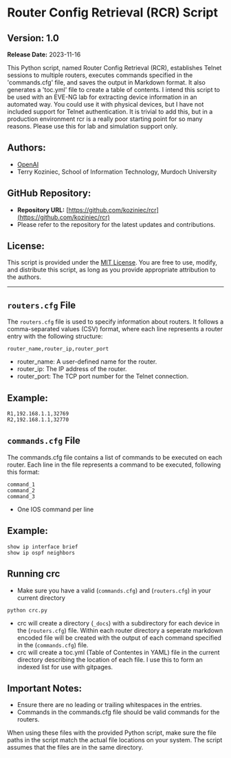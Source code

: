 # Router Config Retrieval (RCR) Script

## Version: 1.0
**Release Date:** 2023-11-16

This Python script, named Router Config Retrieval (RCR), establishes Telnet sessions to multiple routers, executes commands specified in the 'commands.cfg' file, and saves the output in Markdown format. It also generates a 'toc.yml' file to create a table of contents.
I intend this script to be used with an EVE-NG lab for extracting device information in an automated way.  You could use it with physical devices, but I have not included support for Telnet authentication.  It is trivial to add this, but in a production environment rcr is a really poor starting point for so many reasons. Please use this for lab and simulation support only.

## Authors:
- [OpenAI](https://www.openai.com/)
- Terry Koziniec, School of Information Technology, Murdoch University

## GitHub Repository:
- **Repository URL:** [https://github.com/koziniec/rcr](https://github.com/koziniec/rcr)
- Please refer to the repository for the latest updates and contributions.

## License:
This script is provided under the [MIT License](https://opensource.org/licenses/MIT). You are free to use, modify, and distribute this script, as long as you provide appropriate attribution to the authors.

---

## `routers.cfg` File

The `routers.cfg` file is used to specify information about routers. It follows a comma-separated values (CSV) format, where each line represents a router entry with the following structure:

```plaintext
router_name,router_ip,router_port
```
- router_name: A user-defined name for the router.
- router_ip: The IP address of the router.
- router_port: The TCP port number for the Telnet connection.

## Example:

```plaintext
R1,192.168.1.1,32769
R2,192.168.1.1,32770
```

## `commands.cfg` File
The commands.cfg file contains a list of commands to be executed on each router. Each line in the file represents a command to be executed, following this format:

```plaintext
command_1
command_2
command_3
```
- One IOS command per line

## Example:

```plaintext
show ip interface brief
show ip ospf neighbors
```

## Running crc

- Make sure you have a valid (`commands.cfg`) and (`routers.cfg`) in your current directory
  
```plaintext
python crc.py
```
- crc will create a directory (`_docs`) with a subdirectory for each device in the (`routers.cfg`) file.  Within each router directory a seperate markdown encoded file will be created with the output of each command specified in the (`commands.cfg`) file.
- crc will create a toc.yml (Table of Contentes in YAML) file in the current directory describing the location of each file. I use this to form an indexed list for use with gitpages.


## Important Notes:

- Ensure there are no leading or trailing whitespaces in the entries.
- Commands in the commands.cfg file should be valid commands for the routers.

When using these files with the provided Python script, make sure the file paths in the script match the actual file locations on your system. The script assumes that the files are in the same directory.

